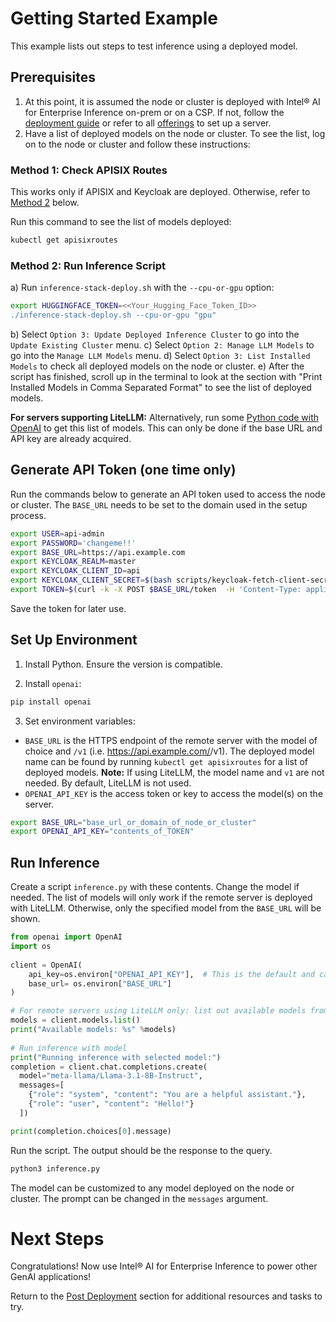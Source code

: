 # Getting Started Example

This example lists out steps to test inference using a deployed model.

## Prerequisites

1. At this point, it is assumed the node or cluster is deployed with Intel® AI for Enterprise Inference on-prem or on a CSP. If not, follow the [deployment guide](./README.md) or refer to all [offerings](http://www.intel.com/content/www/us/en/developer/topic-technology/artificial-intelligence/enterprise-inference.html) to set up a server.  
2. Have a list of deployed models on the node or cluster. To see the list, log on to the node or cluster and follow these instructions:

### Method 1: Check APISIX Routes
  This works only if APISIX and Keycloak are deployed. Otherwise, refer to [Method 2](#method-2-run-inference-script) below.
  
  Run this command to see the list of models deployed:
  ```bash
  kubectl get apisixroutes
  ```

### Method 2: Run Inference Script
  a) Run `inference-stack-deploy.sh` with the `--cpu-or-gpu` option:
  ```bash
  export HUGGINGFACE_TOKEN=<<Your_Hugging_Face_Token_ID>>
  ./inference-stack-deploy.sh --cpu-or-gpu "gpu"
  ``` 
  b) Select `Option 3: Update Deployed Inference Cluster` to go into the `Update Existing Cluster` menu. 
  c) Select `Option 2: Manage LLM Models` to go into the `Manage LLM Models` menu. 
  d) Select `Option 3: List Installed Models` to check all deployed models on the node or cluster. 
  e) After the script has finished, scroll up in the terminal to look at the section with "Print Installed Models in Comma Separated Format" to see the list of deployed models. 

  **For servers supporting LiteLLM:** Alternatively, run some [Python code with OpenAI](#optional-for-litellm-only-check-list-of-deployed-models) to get this list of models. This can only be done if the base URL and API key are already acquired.

## Generate API Token (one time only)
Run the commands below to generate an API token used to access the node or cluster. The `BASE_URL` needs to be set to the domain used in the setup process.

```bash
export USER=api-admin
export PASSWORD='changeme!!'
export BASE_URL=https://api.example.com
export KEYCLOAK_REALM=master
export KEYCLOAK_CLIENT_ID=api
export KEYCLOAK_CLIENT_SECRET=$(bash scripts/keycloak-fetch-client-secret.sh api.example.com api-admin 'changeme!!' api | awk -F': ' '/Client secret:/ {print $2}')
export TOKEN=$(curl -k -X POST $BASE_URL/token  -H 'Content-Type: application/x-www-form-urlencoded' -d "grant_type=client_credentials&client_id=${KEYCLOAK_CLIENT_ID}&client_secret=${KEYCLOAK_CLIENT_SECRET}" | jq -r .access_token)
```

Save the token for later use.

## Set Up Environment
1. Install Python. Ensure the version is compatible.

2. Install `openai`:
```bash
pip install openai
```

3. Set environment variables:
- `BASE_URL` is the HTTPS endpoint of the remote server with the model of choice and `/v1` (i.e. https://api.example.com/<deployed-model-name>/v1). The deployed model name can be found by running `kubectl get apisixroutes` for a list of deployed models. **Note:** If using LiteLLM, the model name and `v1` are not needed. By default, LiteLLM is not used.
- `OPENAI_API_KEY` is the access token or key to access the model(s) on the server.

```bash
export BASE_URL="base_url_or_domain_of_node_or_cluster"
export OPENAI_API_KEY="contents_of_TOKEN"
```

## Run Inference 
Create a script `inference.py` with these contents. Change the model if needed. The list of models will only work if the remote server is deployed with LiteLLM. Otherwise, only the specified model from the `BASE_URL` will be shown.
```python
from openai import OpenAI
import os
 
client = OpenAI(
    api_key=os.environ["OPENAI_API_KEY"],  # This is the default and can be omitted
    base_url= os.environ["BASE_URL"]
)

# For remote servers using LiteLLM only: list out available models from endpoint
models = client.models.list()
print("Available models: %s" %models)
 
# Run inference with model
print("Running inference with selected model:")
completion = client.chat.completions.create(
  model="meta-llama/Llama-3.1-8B-Instruct",
  messages=[
    {"role": "system", "content": "You are a helpful assistant."},
    {"role": "user", "content": "Hello!"}
  ])

print(completion.choices[0].message)
```

Run the script. The output should be the response to the query.
```bash
python3 inference.py
```

The model can be customized to any model deployed on the node or cluster. The prompt can be changed in the `messages` argument.

# Next Steps
Congratulations! Now use Intel® AI for Enterprise Inference to power other GenAI applications! 

Return to the [Post Deployment](./README.md#post-deployment) section for additional resources and tasks to try.

